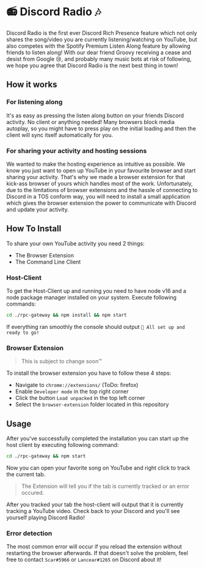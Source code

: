 # 📻 Discord Radio 🎶
Discord Radio is the first ever Discord Rich Presence feature which not only shares the song/video you are currently listening/watching on YouTube, but also competes with the Spotify Premium Listen Along feature by allowing friends to listen along!
With our dear friend Groovy receiving a cease and desist from Google 😢, and probably many music bots at risk of following, we hope you agree that Discord Radio is the next best thing in town!

## How it works
### For listening along
It's as easy as pressing the listen along button on your friends Discord activity. No client or anything needed!
Many browsers block media autoplay, so you might have to press play on the initial loading and then the client will sync itself automatically for you.

### For sharing your activity and hosting sessions
We wanted to make the hosting experience as intuitive as possible. We know you just want to open up YouTube in your favourite browser and start sharing your activity.
That's why we made a browser extension for that kick-ass browser of yours which handles most of the work. Unfortunately, due to the limitations of browser extensions and the hassle of connecting to Discord in a TOS conform way, you will need to install a small application which gives the browser extension the power to communicate with Discord and update your activity.

## How To Install
To share your own YouTube activity you need 2 things:
  * The Browser Extension
  * The Command Line Client

### Host-Client

To get the Host-Client up and running you need to have node v16 and a node package manager installed on your system.
Execute following commands:
```bash
cd ./rpc-gateway && npm install && npm start
```

If everything ran smoothly the console should output `🎉 All set up and ready to go!`

### Browser Extension
> This is subject to change soon™

To install the browser extension you have to follow these 4 steps:
* Navigate to `chrome://extensions/` (ToDo: firefox)
* Enable `Developer mode` in the top right corner
* Click the button `Load unpacked` in the top left corner
* Select the `browser-extension` folder located in this repository

## Usage
After you've successfully completed the installation you can start up the host client by executing following command:
```bash
cd ./rpc-gateway && npm start
```

Now you can open your favorite song on YouTube and right click to track the current tab.
> The Extension will tell you if the tab is currently tracked or an error occured.

After you tracked your tab the host-client will output that it is currently tracking a YouTube video.
Check back to your Discord and you'll see yourself playing Discord Radio!

### Error detection
The most common error will occur if you reload the extension without restarting the browser afterwards.
If that doesn't solve the problem, feel free to contact `Scar#5966` or `Lancear#1265` on Discord about it!

